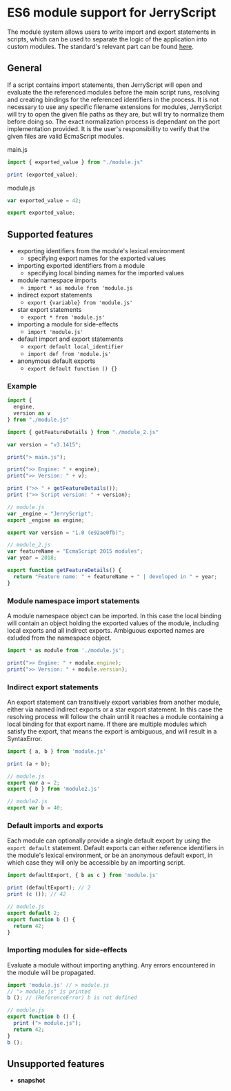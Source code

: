 # ES6 module support for JerryScript

The module system allows users to write import and export statements in scripts, which can be used to separate the logic of the application into custom modules.
The standard's relevant part can be found [here](https://www.ecma-international.org/ecma-262/6.0/#sec-modules).

## General

If a script contains import statements, then JerryScript will open and evaluate the the referenced modules before the main script runs, resolving and creating bindings for the referenced identifiers in the process.
It is not necessary to use any specific filename extensions for modules, JerryScript will try to open the given file paths as they are, but will try to normalize them before doing so. The exact normalization process is dependant on the port implementation provided. It is the user's responsibility to verify that the given files are valid EcmaScript modules.

main.js

```js
import { exported_value } from "./module.js"

print (exported_value);
```

module.js

```js
var exported_value = 42;

export exported_value;
```

## Supported features

* exporting identifiers from the module's lexical environment
  * specifying export names for the exported values
* importing exported identifiers from a module
  * specifying local binding names for the imported values
* module namespace imports
  * `import * as module from 'module.js`
* indirect export statements
  * `export {variable} from 'module.js'`
* star export statements
  * `export * from 'module.js'`
* importing a module for side-effects
  * `import 'module.js'`
* default import and export statements
  * `export default local_identifier`
  * `import def from 'module.js'`
* anonymous default exports
  * `export default function () {}`

### Example

```js
import {
  engine,
  version as v
} from "./module.js"

import { getFeatureDetails } from "./module_2.js"

var version = "v3.1415";

print("> main.js");

print(">> Engine: " + engine);
print(">> Version: " + v);

print (">> " + getFeatureDetails());
print (">> Script version: " + version);
```

```js
// module.js
var _engine = "JerryScript";
export _engine as engine;

export var version = "1.0 (e92ae0fb)";
```

```js
// module_2.js
var featureName = "EcmaScript 2015 modules";
var year = 2018;

export function getFeatureDetails() {
  return "Feature name: " + featureName + " | developed in " + year;
}
```

### Module namespace import statements

A module namespace object can be imported. In this case the local binding will contain an object holding the exported values of the module, including local exports and all indirect exports. Ambiguous exported names are exluded from the namespace object.

```js
import * as module from './module.js';

print(">> Engine: " + module.engine);
print(">> Version: " + module.version);
```

### Indirect export statements

An export statement can transitively export variables from another module, either via named indirect exports or a star export statement. In this case the resolving process will follow the chain until it reaches a module containing a local binding for that export name. If there are multiple modules which satisfy the export, that means the export is ambiguous, and will result in a SyntaxError.

```js
import { a, b } from 'module.js'

print (a + b);
```

```js
// module.js
export var a = 2;
export { b } from 'module2.js'
```

```js
// module2.js
export var b = 40;
```

### Default imports and exports

Each module can optionally provide a single default export by using the `export default` statement. Default exports can either reference identifiers in the module's lexical environment, or be an anonymous default export, in which case they will only be accessible by an importing script.

```js
import defaultExport, { b as c } from 'module.js'

print (defaultExport); // 2
print (c ()); // 42
```

```js
// module.js
export default 2;
export function b () {
  return 42;
}
```

### Importing modules for side-effects

Evaluate a module without importing anything. Any errors encountered in the module will be propagated.

```js
import 'module.js' // > module.js
// "> module.js" is printed
b (); // (ReferenceError) b is not defined
```

```js
// module.js
export function b () {
  print ("> module.js");
  return 42;
}
b ();
```

## Unsupported features

* **snapshot**
